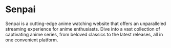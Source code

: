 # Senpai
Senpai is a cutting-edge anime watching website that offers an unparalleled streaming experience for anime enthusiasts. Dive into a vast collection of captivating anime series, from beloved classics to the latest releases, all in one convenient platform.
